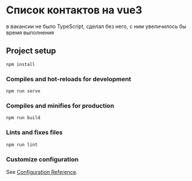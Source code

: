 # Список контактов на vue3

в вакансии не было TypeScript, сделал без него, с ним увеличилось бы время выполнения 

## Project setup
```
npm install
```

### Compiles and hot-reloads for development
```
npm run serve
```

### Compiles and minifies for production
```
npm run build
```

### Lints and fixes files
```
npm run lint
```

### Customize configuration
See [Configuration Reference](https://cli.vuejs.org/config/).
